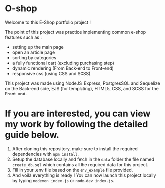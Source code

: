 # O-shop

Welcome to this E-Shop portfolio project !

The point of this project was practice implementing common e-shop features such as :

- setting up the main page
- open an article page 
- sorting by categories
- a fully functional cart (excluding purchasing step)
- dynamic rendering (From Back-end to Front-end)
- responsive css (using CSS and SCSS)

This project was made using NodeJS, Express, PostgresSQL and Sequelize on the Back-end side, EJS (for templating), HTML5, CSS, and SCSS for the Front-end. 

# If you are interested, you can view my work by following the detailed guide below.

1) After cloning this repository, make sure to install the required dependencies with `npm install`.
2) Setup the database locally and fetch in the `data` folder the file named `create_db.sql` which contains all the required data for this project.
3) Fill in your .env file based on the `env_example` file provided.
4) And voilà everything is ready ! You can now launch this project locally by typing `nodemon index.js` or `node-dev index.js`.

